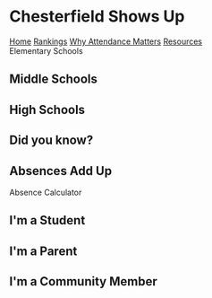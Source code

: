 <html lang="en">
  <head>
    <meta charset="UTF-8" />
    <meta name="viewport" content="width=device-width, initial-scale=1.0" />
    <title>Chesterfield Shows Up</title>
    <link rel="stylesheet" href="styles.css" />
    <h1>Chesterfield Shows Up</h1>
  </head>
  <body>
    <nav>
      <a href="#index">Home</a>
      <a href="#rankings">Rankings</a>
      <a href="#whyattendancematters">Why Attendance Matters</a>
      <a href="#resources">Resources</a>
    </nav>
    <div id="rankings"
      <h2>Elementary Schools</h2>
      <h2>Middle Schools</h2>
      <h2>High Schools</h2>
    </div>
    <div id="whyattendancematters">
      <h2>Did you know?<h2>
      <h2>Absences Add Up</h2>
        <p>Absence Calculator</p>
    </div>
    <div id="resources">
      <h2>I'm a Student</h2>
      <h2>I'm a Parent</h2>
      <h2>I'm a Community Member</h2>
    </div>
  </body>
</html>
